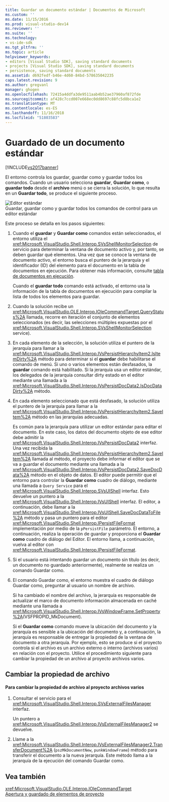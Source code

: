 ```yaml
---
title: Guardar un documento estándar | Documentos de Microsoft
ms.custom: ''
ms.date: 11/15/2016
ms.prod: visual-studio-dev14
ms.reviewer: ''
ms.suite: ''
ms.technology:
- vs-ide-sdk
ms.tgt_pltfrm: ''
ms.topic: article
helpviewer_keywords:
- editors [Visual Studio SDK], saving standard documents
- projects [Visual Studio SDK], saving standard documents
- persistence, saving standard documents
ms.assetid: d692fedf-b46e-4d60-84bd-578635042235
caps.latest.revision: 9
ms.author: gregvanl
manager: ghogen
ms.openlocfilehash: 72415a4ddfa3de9511aab4b52ae37960af872fde
ms.sourcegitcommit: af428c7ccd007e668ec0dd8697c88fc5d8bca1e2
ms.translationtype: MT
ms.contentlocale: es-ES
ms.lasthandoff: 11/16/2018
ms.locfileid: "51803583"
---
```

# <a name="saving-a-standard-document"></a>Guardado de un documento estándar
[!INCLUDE[vs2017banner](../../includes/vs2017banner.md)]

El entorno controla los guardar, guardar como y guardar todos los comandos. Cuando un usuario selecciona **guardar**, **Guardar como**, o **guardar todo** desde el **archivo** menú o se cierra la solución, lo que resulta en un  **Guardar todo**, se produce el siguiente proceso.  
  
 ![Editor estándar](../../extensibility/internals/media/public.gif "pública")  
Guardar, guardar como y guardar todos los comandos de control para un editor estándar  
  
 Este proceso se detalla en los pasos siguientes:  
  
1. Cuando el **guardar** y **Guardar como** comandos están seleccionados, el entorno utiliza el <xref:Microsoft.VisualStudio.Shell.Interop.SVsShellMonitorSelection> de servicio para determinar la ventana de documento activo y, por tanto, se deben guardar qué elementos. Una vez que se conoce la ventana de documento activo, el entorno busca el puntero de la jerarquía y el identificador (ID) del elemento para el documento en la tabla de documentos en ejecución. Para obtener más información, consulte [tabla de documentos en ejecución](../../extensibility/internals/running-document-table.md).  
  
    Cuando el **guardar todo** comando está activado, el entorno usa la información de la tabla de documentos en ejecución para compilar la lista de todos los elementos para guardar.  
  
2. Cuando la solución recibe un <xref:Microsoft.VisualStudio.OLE.Interop.IOleCommandTarget.QueryStatus%2A> llamada, recorre en iteración el conjunto de elementos seleccionados (es decir, las selecciones múltiples expuestas por el <xref:Microsoft.VisualStudio.Shell.Interop.SVsShellMonitorSelection> service).  
  
3. En cada elemento de la selección, la solución utiliza el puntero de la jerarquía para llamar a la <xref:Microsoft.VisualStudio.Shell.Interop.IVsPersistHierarchyItem2.IsItemDirty%2A> método para determinar si el **guardar** debe habilitarse el comando de menú. Si uno o varios elementos están desfasados, la **guardar** comando está habilitado. Si la jerarquía usa un editor estándar, los delegados de la jerarquía consultar dirty estado en el editor mediante una llamada a la <xref:Microsoft.VisualStudio.Shell.Interop.IVsPersistDocData2.IsDocDataDirty%2A> método.  
  
4. En cada elemento seleccionado que está desfasado, la solución utiliza el puntero de la jerarquía para llamar a la <xref:Microsoft.VisualStudio.Shell.Interop.IVsPersistHierarchyItem2.SaveItem%2A> método en las jerarquías adecuadas.  
  
    Es común para la jerarquía para utilizar un editor estándar para editar el documento. En este caso, los datos del documento objeto de ese editor debe admitir la <xref:Microsoft.VisualStudio.Shell.Interop.IVsPersistDocData2> interfaz. Una vez recibida la <xref:Microsoft.VisualStudio.Shell.Interop.IVsPersistHierarchyItem2.SaveItem%2A> llamada al método, el proyecto debe informar el editor que se va a guardar el documento mediante una llamada a la <xref:Microsoft.VisualStudio.Shell.Interop.IVsPersistDocData2.SaveDocData%2A> método en el objeto de datos. El editor puede permitir que el entorno para controlar la **Guardar como** cuadro de diálogo, mediante una llamada a `Query Service` para el <xref:Microsoft.VisualStudio.Shell.Interop.SVsUIShell> interfaz. Esto devuelve un puntero a la <xref:Microsoft.VisualStudio.Shell.Interop.IVsUIShell> interfaz. El editor, a continuación, debe llamar a la <xref:Microsoft.VisualStudio.Shell.Interop.IVsUIShell.SaveDocDataToFile%2A> método y pasa un puntero para el editor <xref:Microsoft.VisualStudio.Shell.Interop.IPersistFileFormat> implementación por medio de la `pPersistFile` parámetro. El entorno, a continuación, realiza la operación de guardar y proporciona el **Guardar como** cuadro de diálogo del Editor. El entorno llama, a continuación, vuelva al editor con <xref:Microsoft.VisualStudio.Shell.Interop.IPersistFileFormat>.  
  
5. Si el usuario está intentando guardar un documento sin título (es decir, un documento no guardado anteriormente), realmente se realiza un comando Guardar como.  
  
6. El comando Guardar como, el entorno muestra el cuadro de diálogo Guardar como, preguntar al usuario un nombre de archivo.  
  
    Si ha cambiado el nombre del archivo, la jerarquía es responsable de actualizar el marco de documento información almacenada en caché mediante una llamada a <xref:Microsoft.VisualStudio.Shell.Interop.IVsWindowFrame.SetProperty%2A>(VSFPROPID_MkDocument).  
  
   Si el **Guardar como** comando mueve la ubicación del documento y la jerarquía es sensible a la ubicación del documento y, a continuación, la jerarquía es responsable de entregar la propiedad de la ventana de documento a otra jerarquía. Por ejemplo, esto se produce si el proyecto controla si el archivo es un archivo externo o interno (archivos varios) en relación con el proyecto. Utilice el procedimiento siguiente para cambiar la propiedad de un archivo al proyecto archivos varios.  
  
## <a name="changing-file-ownership"></a>Cambiar la propiedad de archivo  
  
#### <a name="to-change-file-ownership-to-the-miscellaneous-files-project"></a>Para cambiar la propiedad de archivo al proyecto archivos varios  
  
1.  Consultar el servicio para el <xref:Microsoft.VisualStudio.Shell.Interop.SVsExternalFilesManager> interfaz.  
  
     Un puntero a <xref:Microsoft.VisualStudio.Shell.Interop.IVsExternalFilesManager2> se devuelve.  
  
2.  Llame a la <xref:Microsoft.VisualStudio.Shell.Interop.IVsExternalFilesManager2.TransferDocument%2A> (`pszMkDocumentNew`, `punkWindowFrame`) método para transferir el documento a la nueva jerarquía. Este método llama a la jerarquía de la ejecución del comando Guardar como.  
  
## <a name="see-also"></a>Vea también  
 <xref:Microsoft.VisualStudio.OLE.Interop.IOleCommandTarget>   
 [Apertura y guardado de elementos de proyecto](../../extensibility/internals/opening-and-saving-project-items.md)

